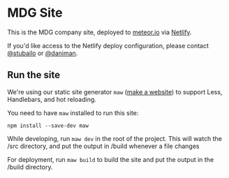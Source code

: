 # MDG Site

This is the MDG company site, deployed to [meteor.io](https://www.meteor.io/) via [Netlify](https://www.netlify.com/).

If you'd like access to the Netlify deploy configuration, please contact [@stubailo](https://github.com/stubailo) or [@daniman](https://github.com/daniman).

## Run the site
We're using our static site generator `maw` ([make a website](https://github.com/meteor/website-tool)) to support Less, Handlebars, and hot reloading.


You need to have `maw` installed to run this site:
```
npm install --save-dev maw
```

While developing, run `maw dev` in the root of the project. This will watch the /src directory, and put the output in /build whenever a file changes

For deployment, run `maw build` to build the site and put the output in the /build directory.
